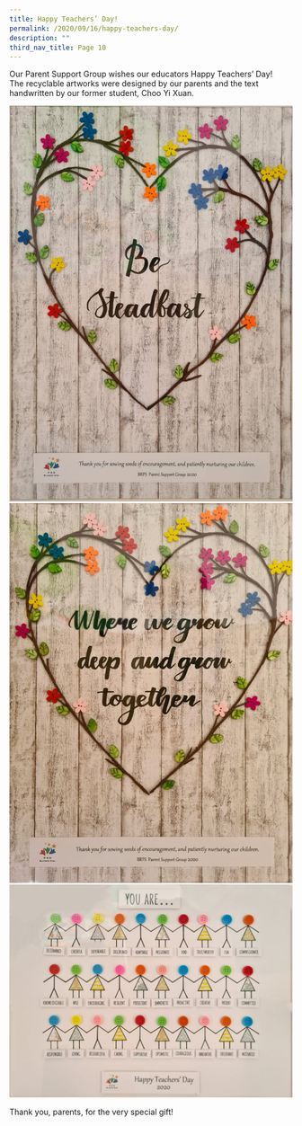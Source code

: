 ```yaml
---
title: Happy Teachers’ Day!
permalink: /2020/09/16/happy-teachers-day/
description: ""
third_nav_title: Page 10
---
```


<p>Our Parent Support Group wishes our educators Happy Teachers&rsquo; Day!<br>The recyclable artworks were designed by our parents and the text handwritten by our former student, Choo Yi Xuan.</p>
<img src="/images/Be-Steadfast-732x1024.jpg"><br>
<img src="/images/Where-we-grew-deep_photo-764x1024.jpg"><br>
<img src="/images/You-Are-1024x770.jpg">
<p>Thank you, parents, for the very special gift!</p>